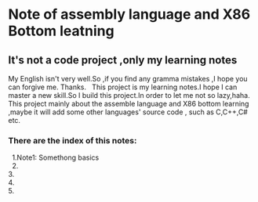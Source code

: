 
# Note of assembly language and X86 Bottom leatning

## It's not a code project ,only my learning notes

My English isn't very well.So ,if you find any gramma mistakes ,I hope you can  forgive me. Thanks.
    This project is my learning notes.I hope I can master a new skill.So I build this project.In order to let me not so lazy,haha.
    This project mainly about the assemble language and X86 bottom learning ,maybe it will add some other languages' source code , such as C,C++,C# etc.
   ### There are the index of this notes:
     1.Note1: Somethong basics  
     2.  
     3.  
     4.  
     5.  
